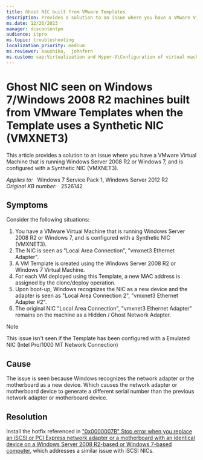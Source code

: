 ```yaml
---
title: Ghost NIC built from VMware Templates
description: Provides a solution to an issue where you have a VMware Virtual Machine that is running Windows Server 2008 R2 or Windows 7, and is configured with a Synthetic NIC (VMXNET3).
ms.date: 12/26/2023
manager: dcscontentpm
audience: itpro
ms.topic: troubleshooting
localization_priority: medium
ms.reviewer: kaushika,  johnfern
ms.custom: sap:Virtualization and Hyper-V\Configuration of virtual machine settings, csstroubleshoot
---
```

# Ghost NIC seen on Windows 7/Windows 2008 R2 machines built from VMware Templates when the Template uses a Synthetic NIC (VMXNET3)

This article provides a solution to an issue where you have a VMware Virtual Machine that is running Windows Server 2008 R2 or Windows 7, and is configured with a Synthetic NIC (VMXNET3).

_Applies to:_ &nbsp; Windows 7 Service Pack 1, Windows Server 2012 R2  
_Original KB number:_ &nbsp; 2526142

## Symptoms

Consider the following situations:

1. You have a VMware Virtual Machine that is running Windows Server 2008 R2 or Windows 7, and is configured with a Synthetic NIC (VMXNET3).
2. The NIC is seen as "Local Area Connection", "vmxnet3 Ethernet Adapter".
3. A VM Template is created using the Windows Server 2008 R2 or Windows 7 Virtual Machine.
4. For each VM deployed using this Template, a new MAC address is assigned by the clone/deploy operation.
5. Upon boot-up, Windows recognizes the NIC as a new device and the adapter is seen as "Local Area Connection 2", "vmxnet3 Ethernet Adapter #2".
6. The original NIC "Local Area Connection", "vmxnet3 Ethernet Adapter" remains on the machine as a Hidden / Ghost Network Adapter.

> [!NOTE]
> This issue isn't seen if the Template has been configured with a Emulated NIC (Intel Pro/1000 MT Network Connection)

## Cause

The issue is seen because Windows recognizes the network adapter or the motherboard as a new device. Which causes the network adapter or motherboard device to generate a different serial number than the previous network adapter or motherboard device.

## Resolution

Install the hotfix referenced in ["0x0000007B" Stop error when you replace an iSCSI or PCI Express network adapter or a motherboard with an identical device on a Windows Server 2008 R2-based or Windows 7-based computer](https://support.microsoft.com/help/2344941), which addresses a similar issue with iSCSI NICs.
